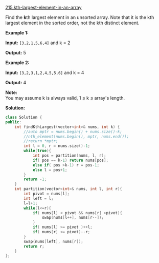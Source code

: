 [215.kth-largest-element-in-an-array](https://leetcode.com/problems/kth-largest-element-in-an-array/)  

Find the **k**th largest element in an unsorted array. Note that it is the kth largest element in the sorted order, not the kth distinct element.

**Example 1:**

  
**Input:** `[3,2,1,5,6,4]` and k = 2
  
**Output:** 5
  

**Example 2:**

  
**Input:** `[3,2,3,1,2,4,5,5,6]` and k = 4
  
**Output:** 4

**Note:**  
You may assume k is always valid, 1 ≤ k ≤ array's length.  



**Solution:**  

```cpp
class Solution {
public:
    int findKthLargest(vector<int>& nums, int k) {
        //auto mptr = nums.begin() + nums.size()-k;
        //nth_element(nums.begin(), mptr, nums.end());
        //return *mptr;
        int l = 0, r = nums.size()-1;
        while(true){
            int pos = partition(nums, l, r);
            if( pos == k-1) return nums[pos];
            else if( pos >k-1) r = pos-1;
            else l = pos+1;
        }
        return -1;
    }
    int partition(vector<int>& nums, int l, int r){
        int pivot = nums[l];
        int left = l;
        l=l+1;
        while(l<=r){
            if( nums[l] < pivot && nums[r] >pivot){
                swap(nums[l++], nums[r--]);
            }
            if( nums[l] >= pivot )++l;
            if( nums[r] <= pivot)--r;
        }
        swap(nums[left], nums[r]);
        return r;
    }
};
```
      